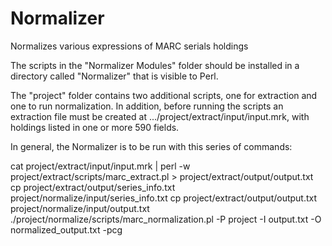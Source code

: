 # Normalizer
Normalizes various expressions of MARC serials holdings 

The scripts in the "Normalizer Modules" folder should be installed in a directory called "Normalizer" that is visible to Perl.

The "project" folder contains two additional scripts, one for extraction and one to run normalization. In addition, before running the scripts an extraction file must be created at .../project/extract/input/input.mrk, with holdings listed in one or more 590 fields.

In general, the Normalizer is to be run with this series of commands:

cat project/extract/input/input.mrk | perl -w project/extract/scripts/marc_extract.pl > project/extract/output/output.txt 
cp project/extract/output/series_info.txt project/normalize/input/series_info.txt 
cp project/extract/output/output.txt project/normalize/input/output.txt 
./project/normalize/scripts/marc_normalization.pl -P project -I output.txt -O normalized_output.txt -pcg
